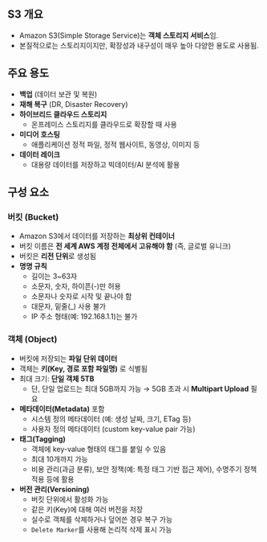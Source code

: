 ## S3 개요

- Amazon S3(Simple Storage Service)는 **객체 스토리지 서비스**임.
- 본질적으로는 스토리지이지만, 확장성과 내구성이 매우 높아 다양한 용도로 사용됨.

## 주요 용도

- **백업** (데이터 보관 및 복원)
- **재해 복구** (DR, Disaster Recovery)
- **하이브리드 클라우드 스토리지**
    - 온프레미스 스토리지를 클라우드로 확장할 때 사용
- **미디어 호스팅**
    - 애플리케이션 정적 파일, 정적 웹사이트, 동영상, 이미지 등
- **데이터 레이크**
    - 대용량 데이터를 저장하고 빅데이터/AI 분석에 활용

## 구성 요소

### 버킷 (Bucket)

- Amazon S3에서 데이터를 저장하는 **최상위 컨테이너**
- 버킷 이름은 **전 세계 AWS 계정 전체에서 고유해야 함** (즉, 글로벌 유니크)
- 버킷은 **리전 단위**로 생성됨
- **명명 규칙**
    - 길이는 3~63자
    - 소문자, 숫자, 하이픈(-)만 허용
    - 소문자나 숫자로 시작 및 끝나야 함
    - 대문자, 밑줄(_) 사용 불가
    - IP 주소 형태(예: 192.168.1.1)는 불가

### 객체 (Object)

- 버킷에 저장되는 **파일 단위 데이터**
- 객체는 **키(Key, 경로 포함 파일명)** 로 식별됨
- 최대 크기: **단일 객체 5TB**
    - 단, 단일 업로드는 최대 5GB까지 가능 → 5GB 초과 시 **Multipart Upload** 필요
- **메타데이터(Metadata)** 포함
    - 시스템 정의 메타데이터 (예: 생성 날짜, 크기, ETag 등)
    - 사용자 정의 메타데이터 (custom key-value pair 가능)
- **태그(Tagging)**
    - 객체에 key-value 형태의 태그를 붙일 수 있음
    - 최대 10개까지 가능
    - 비용 관리(과금 분류), 보안 정책(예: 특정 태그 기반 접근 제어), 수명주기 정책 적용 등에 활용
- **버전 관리(Versioning)**
    - 버킷 단위에서 활성화 가능
    - 같은 키(Key)에 대해 여러 버전을 저장
    - 실수로 객체를 삭제하거나 덮어쓴 경우 복구 가능
    - `Delete Marker`를 사용해 논리적 삭제 표시 가능
